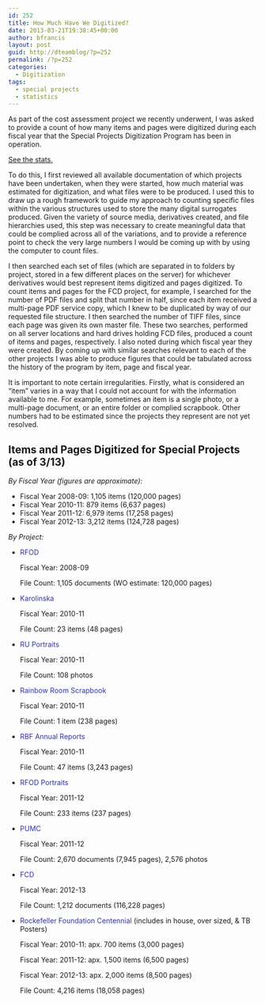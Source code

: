 ```yaml
---
id: 252
title: How Much Have We Digitized?
date: 2013-03-21T19:38:45+00:00
author: bfrancis
layout: post
guid: http://dteamblog/?p=252
permalink: /?p=252
categories:
  - Digitization
tags:
  - special projects
  - statistics
---
```

As part of the cost assessment project we recently underwent, I was asked to provide a count of how many items and pages were digitized during each fiscal year that the Special Projects Digitization Program has been in operation.

[See the stats.](#stats)

To do this, I first reviewed all available documentation of which projects have been undertaken, when they were started, how much material was estimated for digitization, and what files were to be produced. I used this to draw up a rough framework to guide my approach to counting specific files within the various structures used to store the many digital surrogates produced. Given the variety of source media, derivatives created, and file hierarchies used, this step was necessary to create meaningful data that could be complied across all of the variations, and to provide a reference point to check the very large numbers I would be coming up with by using the computer to count files.<!--more-->

I then searched each set of files (which are separated in to folders by project, stored in a few different places on the server) for whichever derivatives would best represent items digitized and pages digitized. To count items and pages for the FCD project, for example, I searched for the number of PDF files and split that number in half, since each item received a multi-page PDF service copy, which I knew to be duplicated by way of our requested file structure. I then searched the number of TIFF files, since each page was given its own master file. These two searches, performed on all server locations and hard drives holding FCD files, produced a count of items and pages, respectively. I also noted during which fiscal year they were created. By coming up with similar searches relevant to each of the other projects I was able to produce figures that could be tabulated across the history of the program by item, page and fiscal year.

It is important to note certain irregularities. Firstly, what is considered an “item” varies in a way that I could not account for with the information available to me. For example, sometimes an item is a single photo, or a multi-page document, or an entire folder or complied scrapbook. Other numbers had to be estimated since the projects they represent are not yet resolved.
  
<a name="stats"></a>

<h2 style="text-align: left;">
  <strong>Items and Pages Digitized for Special Projects (as of 3/13)</strong>
</h2>

_By Fiscal Year (figures are approximate):_

  * Fiscal Year 2008-09: 1,105 items (120,000 pages)
  * Fiscal Year 2010-11: 879 items (6,637 pages)
  * Fiscal Year 2011-12: 6,979 items (17,258 pages)
  * Fiscal Year 2012-13: 3,212 items (124,728 pages)

_By Project:_

  * <span style="color: #333399;">RFOD</span>
  
    Fiscal Year: 2008-09
  
    File Count: 1,105 documents (WO estimate: 120,000 pages)
  * <span style="color: #333399;">Karolinska</span>
  
    Fiscal Year: 2010-11
  
    File Count: 23 items (48 pages)
  * <span style="color: #333399;">RU Portraits</span>
  
    Fiscal Year: 2010-11
  
    File Count: 108 photos
  * <span style="color: #333399;">Rainbow Room Scrapbook</span>
  
    Fiscal Year: 2010-11
  
    File Count: 1 item (238 pages)
  * <span style="color: #333399;">RBF Annual Reports</span>
  
    Fiscal Year: 2010-11
  
    File Count: 47 items (3,243 pages)
  * <span style="color: #333399;">RFOD Portraits</span>
  
    Fiscal Year: 2011-12
  
    File Count: 233 items (237 pages)
  * <span style="color: #333399;">PUMC</span>
  
    Fiscal Year: 2011-12
  
    File Count: 2,670 documents (7,945 pages), 2,576 photos
  * <span style="color: #333399;">FCD</span>
  
    Fiscal Year: 2012-13
  
    File Count: 1,212 documents (116,228 pages)
  * <span style="color: #333399;">Rockefeller Foundation Centennial</span> (includes in house, over sized, & TB Posters)
  
    Fiscal Year: 2010-11: apx. 700 items (3,000 pages)
  
    Fiscal Year: 2011-12: apx. 1,500 items (6,500 pages)
  
    Fiscal Year: 2012-13: apx. 2,000 items (8,500 pages)
  
    File Count: 4,216 items (18,058 pages)